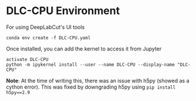 # DLC-CPU Environment
For using DeepLabCut's UI tools

```
conda env create -f DLC-CPU.yaml
```

Once installed, you can add the kernel to access it from Jupyter

```
activate DLC-CPU
python -m ipykernel install --user --name DLC-CPU --display-name "DLC-CPU"
```
**Note**: At the time of writing this, there was an issue with h5py (showed as a cython error). This was fixed by downgrading h5py using `pip install h5py==2.9` 